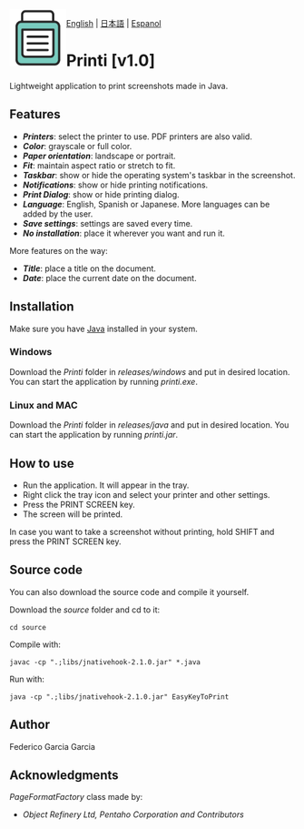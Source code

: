 <img align="left" width="100" height="100" src="https://raw.githubusercontent.com/FedericoGarciaGarcia/EasyKeyToPrint/development/source/images/icon.png" alt="Resume application project app icon">

[English](https://github.com/FedericoGarciaGarcia/Printi/tree/development)
|
[日本語](https://github.com/FedericoGarciaGarcia/Printi/blob/development/README-JP.md)
|
[Espanol](https://github.com/FedericoGarciaGarcia/Printi/blob/development/README-ES.md)

# Printi [v1.0]

Lightweight application to print screenshots made in Java.

## Features

* ***Printers***: select the printer to use. PDF printers are also valid.
* ***Color***: grayscale or full color.
* ***Paper orientation***: landscape or portrait.
* ***Fit***: maintain aspect ratio or stretch to fit.
* ***Taskbar***: show or hide the operating system's taskbar in the screenshot.
* ***Notifications***: show or hide printing notifications.
* ***Print Dialog***: show or hide printing dialog.
* ***Language***: English, Spanish or Japanese. More languages can be added by the user.
* ***Save settings***: settings are saved every time.
* ***No installation***: place it wherever you want and run it.

More features on the way:

* ***Title***: place a title on the document.
* ***Date***: place the current date on the document.

## Installation

Make sure you have [Java](https://java.com/en/download/) installed in your system.

### Windows

Download the *Printi* folder in *releases/windows* and put in desired location. You can start the application by running *printi.exe*.

### Linux and MAC

Download the *Printi* folder in *releases/java* and put in desired location. You can start the application by running *printi.jar*.

## How to use

* Run the application. It will appear in the tray.
* Right click the tray icon and select your printer and other settings.
* Press the PRINT SCREEN key.
* The screen will be printed.

In case you want to take a screenshot without printing, hold SHIFT and press the PRINT SCREEN key.

## Source code

You can also download the source code and compile it yourself.

Download the *source* folder and cd to it:

```
cd source
```

Compile with:

```
javac -cp ".;libs/jnativehook-2.1.0.jar" *.java
```

Run with:

```
java -cp ".;libs/jnativehook-2.1.0.jar" EasyKeyToPrint
```

## Author

Federico Garcia Garcia

## Acknowledgments

*PageFormatFactory* class made by:
* *Object Refinery Ltd, Pentaho Corporation and Contributors*
